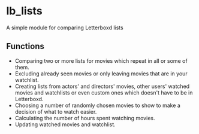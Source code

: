 # lb_lists

A simple module for comparing Letterboxd lists

## Functions
- Comparing two or more lists for movies which repeat in all or some of them.
- Excluding already seen movies or only leaving movies that are in your watchlist.
- Creating lists from actors' and directors' movies, other users' watched movies and watchlists or even custom ones which doesn't have to be in Letterboxd.
- Choosing a number of randomly chosen movies to show to make a decision of what to watch easier.
- Calculating the number of hours spent watching movies.
- Updating watched movies and watchlist.
